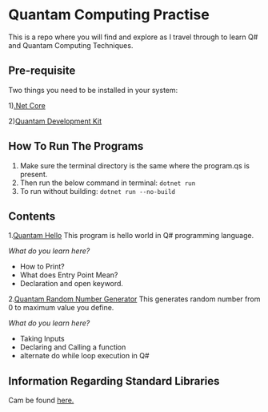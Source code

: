 # Quantam Computing Practise

This is a repo where you will find and explore as I travel through to learn Q# and Quantam Computing Techniques.

## Pre-requisite

Two things you need to be installed in your system:

1)[.Net Core](https://dotnet.microsoft.com/download)

2)[Quantam Development Kit](https://marketplace.visualstudio.com/items?itemName=quantum.quantum-devkit-vscode)

## How To Run The Programs

1) Make sure the terminal directory is the same where the program.qs is present.
2) Then run the below command in terminal:
`
dotnet run
`
3) To run without building:
`
dotnet run --no-build
`

## Contents

1.[Quantam Hello](https://github.com/NirmitSawant/QuantamComputingPractise/tree/master/QuantamHello)
This program is hello world in Q# programming language.

_What do you learn here?_

- How to Print?
- What does Entry Point Mean?
- Declaration and open keyword.

2.[Quantam Random Number Generator](https://github.com/NirmitSawant/QuantamComputingPractise/tree/master/QuantumRNG)
This generates random number from 0 to maximum value you define.

_What do you learn here?_

- Taking Inputs
- Declaring and Calling a function
- alternate do while loop execution in Q#

## Information Regarding Standard Libraries

Cam be found [here.](https://docs.microsoft.com/en-us/quantum/user-guide/libraries/standard/)